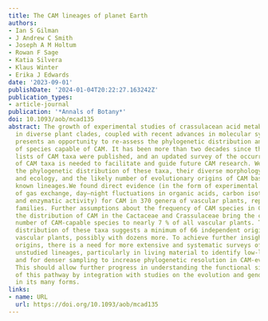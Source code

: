 ```yaml
---
title: The CAM lineages of planet Earth
authors:
- Ian S Gilman
- J Andrew C Smith
- Joseph A M Holtum
- Rowan F Sage
- Katia Silvera
- Klaus Winter
- Erika J Edwards
date: '2023-09-01'
publishDate: '2024-01-04T20:22:27.163242Z'
publication_types:
- article-journal
publication: '*Annals of Botany*'
doi: 10.1093/aob/mcad135
abstract: The growth of experimental studies of crassulacean acid metabolism (CAM)
  in diverse plant clades, coupled with recent advances in molecular systematics,
  presents an opportunity to re-assess the phylogenetic distribution and diversity
  of species capable of CAM. It has been more than two decades since the last comprehensive
  lists of CAM taxa were published, and an updated survey of the occurrence and distribution
  of CAM taxa is needed to facilitate and guide future CAM research. We aimed to survey
  the phylogenetic distribution of these taxa, their diverse morphology, physiology
  and ecology, and the likely number of evolutionary origins of CAM based on currently
  known lineages.We found direct evidence (in the form of experimental or field observations
  of gas exchange, day–night fluctuations in organic acids, carbon isotope ratios
  and enzymatic activity) for CAM in 370 genera of vascular plants, representing 38
  families. Further assumptions about the frequency of CAM species in CAM clades and
  the distribution of CAM in the Cactaceae and Crassulaceae bring the currently estimated
  number of CAM-capable species to nearly 7 % of all vascular plants. The phylogenetic
  distribution of these taxa suggests a minimum of 66 independent origins of CAM in
  vascular plants, possibly with dozens more. To achieve further insight into CAM
  origins, there is a need for more extensive and systematic surveys of previously
  unstudied lineages, particularly in living material to identify low-level CAM activity,
  and for denser sampling to increase phylogenetic resolution in CAM-evolving clades.
  This should allow further progress in understanding the functional significance
  of this pathway by integration with studies on the evolution and genomics of CAM
  in its many forms.
links:
- name: URL
  url: https://doi.org/10.1093/aob/mcad135
---
```

